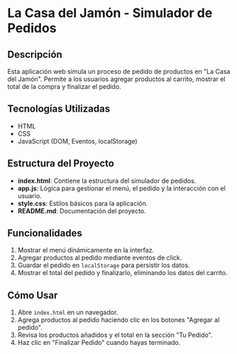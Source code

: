 # La Casa del Jamón - Simulador de Pedidos

## Descripción
Esta aplicación web simula un proceso de pedido de productos en "La Casa del Jamón". Permite a los usuarios agregar productos al carrito, mostrar el total de la compra y finalizar el pedido.

## Tecnologías Utilizadas
- HTML
- CSS
- JavaScript (DOM, Eventos, localStorage)

## Estructura del Proyecto
- **index.html**: Contiene la estructura del simulador de pedidos.
- **app.js**: Lógica para gestionar el menú, el pedido y la interacción con el usuario.
- **style.css**: Estilos básicos para la aplicación.
- **README.md**: Documentación del proyecto.

## Funcionalidades
1. Mostrar el menú dinámicamente en la interfaz.
2. Agregar productos al pedido mediante eventos de click.
3. Guardar el pedido en `localStorage` para persistir los datos.
4. Mostrar el total del pedido y finalizarlo, eliminando los datos del carrito.

## Cómo Usar
1. Abre `index.html` en un navegador.
2. Agrega productos al pedido haciendo clic en los botones "Agregar al pedido".
3. Revisa los productos añadidos y el total en la sección "Tu Pedido".
4. Haz clic en "Finalizar Pedido" cuando hayas terminado.